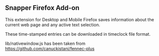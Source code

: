 Snapper Firefox Add-on
----

This extension for Desktop and Mobile Firefox saves information about the current web page and any active text selection.

These time-stamped entries can be downloaded in timeclock file format.

lib/nativewindow.js has been taken from https://github.com/canuckistani/fennec-plus
